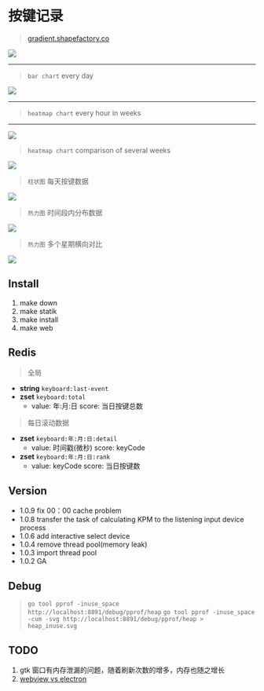 # 按键记录
> [gradient.shapefactory.co](https://gradient.shapefactory.co)

![](https://img-blog.csdnimg.cn/20201012105207695.png)

************************

> `bar chart` every day

![](https://img-blog.csdnimg.cn/20200908173215731.png)

************************

> `heatmap chart` every hour in weeks

************************

![](https://img-blog.csdnimg.cn/20200908173215775.png)

> `heatmap chart` comparison of several weeks

![](https://img-blog.csdnimg.cn/20200912222920568.png?x-oss-process=image/watermark,type_ZmFuZ3poZW5naGVpdGk,shadow_10,text_aHR0cHM6Ly9ibG9nLmNzZG4ubmV0L2tjcDYwNg==,size_16,color_FFFFFF,t_70#pic_center)


> `柱状图` 每天按键数据

![](https://img-blog.csdnimg.cn/20200908173215731.png)

> `热力图` 时间段内分布数据

![](https://img-blog.csdnimg.cn/20200908173215775.png)

> `热力图` 多个星期横向对比

![](https://img-blog.csdnimg.cn/20200912222920568.png?x-oss-process=image/watermark,type_ZmFuZ3poZW5naGVpdGk,shadow_10,text_aHR0cHM6Ly9ibG9nLmNzZG4ubmV0L2tjcDYwNg==,size_16,color_FFFFFF,t_70#pic_center)

## Install 
1. make down 
1. make statik
1. make install 
1. make web

## Redis
> 全局
- **string** `keyboard:last-event`
- **zset** `keyboard:total`
	- value: 年:月:日 score: 当日按键总数

> 每日滚动数据
- **zset** `keyboard:年:月:日:detail`
	- value: 时间戳(微秒) score: keyCode
- **zset** `keyboard:年:月:日:rank`
	- value: keyCode score: 当日按键数

## Version
- 1.0.9 fix 00：00 cache problem
- 1.0.8 transfer the task of calculating KPM to the listening input device process
- 1.0.6 add interactive select device
- 1.0.4 remove thread pool(memory leak)
- 1.0.3 import thread pool 
- 1.0.2 GA

## Debug
> `go tool pprof -inuse_space http://localhost:8891/debug/pprof/heap`
> `go tool pprof -inuse_space -cum -svg http://localhost:8891/debug/pprof/heap > heap_inuse.svg`

## TODO
1. gtk 窗口有内存泄漏的问题，随着刷新次数的增多，内存也随之增长
1. [webview vs electron](https://www.zhihu.com/question/396199869)
